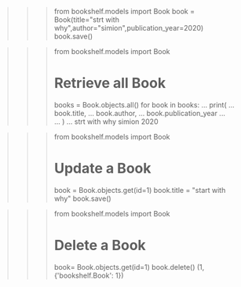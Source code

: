 >>> from bookshelf.models import Book
>>> book = Book(title="strt with why",author="simion",publication_year=2020)
>>> book.save()

>>> from bookshelf.models import Book
>>> 
>>> # Retrieve all Book
>>> books = Book.objects.all()
>>> for book in books:
...     print(
...         book.title,
...         book.author,
...         book.publication_year
...         
...     )
...
strt with why simion 2020

>>> from bookshelf.models import Book
>>> 
>>> # Update a Book
>>> book = Book.objects.get(id=1)
>>> book.title = "start with why"
>>> book.save()


>>> from bookshelf.models import Book
>>> 
>>> # Delete a Book
>>> book= Book.objects.get(id=1)
>>> book.delete()
(1, {'bookshelf.Book': 1})